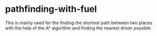 # pathfinding-with-fuel
This is mainly used for the finding the shortest path between two places with the help of the A* algorithm and finding the nearest driver possible
